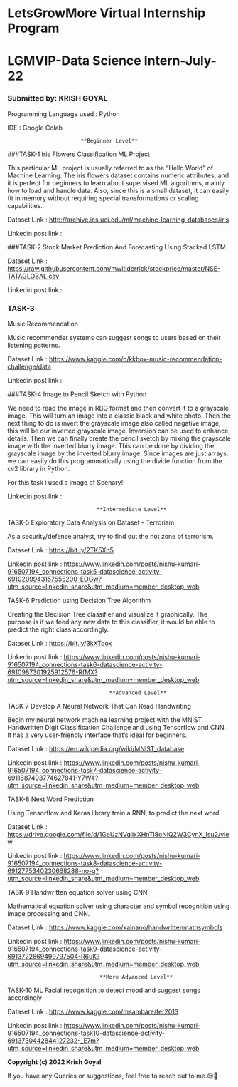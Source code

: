 # LetsGrowMore Virtual Internship Program
# LGMVIP-Data Science Intern-July-22
### Submitted by: KRISH GOYAL

Programming Language used : Python

IDE : Google Colab

                           **Beginner Level**                      
###TASK-1
Iris Flowers Classification ML Project

This particular ML project is usually referred to as the “Hello World” of Machine Learning. The iris flowers dataset contains numeric attributes, and it is perfect for beginners to learn about supervised ML algorithms, mainly how to load and handle data. Also, since this is a small dataset, it can easily fit in memory without requiring special transformations or scaling capabilities.

Dataset Link : http://archive.ics.uci.edu/ml/machine-learning-databases/iris

Linkedin post link : 

###TASK-2
Stock Market Prediction And Forecasting Using Stacked LSTM

Dataset Link : https://raw.githubusercontent.com/mwitiderrick/stockprice/master/NSE-TATAGLOBAL.csv

Linkedin post link : 

### TASK-3
Music Recommendation

Music recommender systems can suggest songs to users based on their listening patterns.

Dataset Link : https://www.kaggle.com/c/kkbox-music-recommendation-challenge/data

Linkedin post link : 

###TASK-4
Image to Pencil Sketch with Python

We need to read the image in RBG format and then convert it to a grayscale image. This will turn an image into a classic black and white photo. Then the next thing to do is invert the grayscale image also called negative image, this will be our inverted grayscale image. Inversion can be used to enhance details. Then we can finally create the pencil sketch by mixing the grayscale image with the inverted blurry image. This can be done by dividing the grayscale image by the inverted blurry image. Since images are just arrays, we can easily do this programmatically using the divide function from the cv2 library in Python.

For this task i used a image of Scenary!!

Linkedin post link : 



                                **Intermediate Level**    
TASK-5
Exploratory Data Analysis on Dataset - Terrorism

As a security/defense analyst, try to find out the hot zone of terrorism.

Dataset Link : https://bit.ly/2TK5Xn5

Linkedin post link : https://www.linkedin.com/posts/nishu-kumari-916507194_connections-task5-datascience-activity-6910209943157555200-EOGw?utm_source=linkedin_share&utm_medium=member_desktop_web

TASK-6
Prediction using Decision Tree Algorithm

Creating the Decision Tree classifier and visualize it graphically. The purpose is if we feed any new data to this classifier, it would be able to predict the right class accordingly.

Dataset Link : https://bit.ly/3kXTdox

Linkedin post link : https://www.linkedin.com/posts/nishu-kumari-916507194_connections-task6-datascience-activity-6910987301925912576-RfMX?utm_source=linkedin_share&utm_medium=member_desktop_web

                                    **Advanced Level**
TASK-7
Develop A Neural Network That Can Read Handwriting

Begin my neural network machine learning project with the MNIST Handwritten Digit Classification Challenge and using Tensorflow and CNN. It has a very user-friendly interface that’s ideal for beginners.

Dataset Link : https://en.wikipedia.org/wiki/MNIST_database

Linkedin post link : https://www.linkedin.com/posts/nishu-kumari-916507194_connections-task7-datascience-activity-6911687403774627841-Y7W4?utm_source=linkedin_share&utm_medium=member_desktop_web

TASK-8
Next Word Prediction

Using Tensorflow and Keras library train a RNN, to predict the next word.

Dataset Link : https://drive.google.com/file/d/1GeUzNVqiixXHnTl8oNiQ2W3CynX_lsu2/view

Linkedin post link : https://www.linkedin.com/posts/nishu-kumari-916507194_connections-task8-datascience-activity-6912775340230668288-no-g?utm_source=linkedin_share&utm_medium=member_desktop_web

TASK-9
Handwritten equation solver using CNN

Mathematical equation solver using character and symbol recognition using image processing and CNN.

Dataset Link : https://www.kaggle.com/xainano/handwrittenmathsymbols

Linkedin post link : https://www.linkedin.com/posts/nishu-kumari-916507194_connections-task9-datascience-activity-6913722869499797504-R6uK?utm_source=linkedin_share&utm_medium=member_desktop_web

                                 **More Advanced Level**
TASK-10
ML Facial recognition to detect mood and suggest songs accordingly

Dataset Link : https://www.kaggle.com/msambare/fer2013

Linkedin post link : https://www.linkedin.com/posts/nishu-kumari-916507194_connections-task10-datascience-activity-6913730442844127232-_E7m?utm_source=linkedin_share&utm_medium=member_desktop_web

 **Copyright (c) 2022 Krish Goyal**

 If you have any Queries or suggestions, feel free to reach out to me.😌🙂
